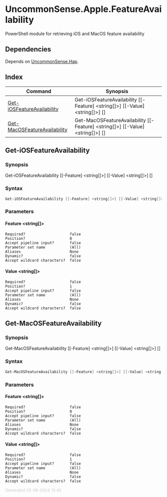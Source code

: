 # UncommonSense.Apple.FeatureAvailability

PowerShell module for retrieving iOS and MacOS feature availability

## Dependencies
Depends on [UncommonSense.Hap](https://github.com/jhoek/UncommonSense.Hap).

## Index

| Command | Synopsis |
| ------- | -------- |
| [Get-iOSFeatureAvailability](#Get-iOSFeatureAvailability) | Get-iOSFeatureAvailability [[-Feature] <string[]>] [[-Value] <string[]>] [<CommonParameters>] |
| [Get-MacOSFeatureAvailability](#Get-MacOSFeatureAvailability) | Get-MacOSFeatureAvailability [[-Feature] <string[]>] [[-Value] <string[]>] [<CommonParameters>] |

<a name="Get-iOSFeatureAvailability"></a>
## Get-iOSFeatureAvailability
### Synopsis
Get-iOSFeatureAvailability [[-Feature] <string[]>] [[-Value] <string[]>] [<CommonParameters>]
### Syntax
```powershell
Get-iOSFeatureAvailability [[-Feature] <string[]>] [[-Value] <string[]>] [<CommonParameters>]
```
### Parameters
#### Feature &lt;string[]&gt;
    
    Required?                    false
    Position?                    0
    Accept pipeline input?       false
    Parameter set name           (All)
    Aliases                      None
    Dynamic?                     false
    Accept wildcard characters?  false
#### Value &lt;string[]&gt;
    
    Required?                    false
    Position?                    1
    Accept pipeline input?       false
    Parameter set name           (All)
    Aliases                      None
    Dynamic?                     false
    Accept wildcard characters?  false
<a name="Get-MacOSFeatureAvailability"></a>
## Get-MacOSFeatureAvailability
### Synopsis
Get-MacOSFeatureAvailability [[-Feature] <string[]>] [[-Value] <string[]>] [<CommonParameters>]
### Syntax
```powershell
Get-MacOSFeatureAvailability [[-Feature] <string[]>] [[-Value] <string[]>] [<CommonParameters>]
```
### Parameters
#### Feature &lt;string[]&gt;
    
    Required?                    false
    Position?                    0
    Accept pipeline input?       false
    Parameter set name           (All)
    Aliases                      None
    Dynamic?                     false
    Accept wildcard characters?  false
#### Value &lt;string[]&gt;
    
    Required?                    false
    Position?                    1
    Accept pipeline input?       false
    Parameter set name           (All)
    Aliases                      None
    Dynamic?                     false
    Accept wildcard characters?  false
<div style='font-size:small; color: #ccc'>Generated 25-08-2024 13:40</div>
